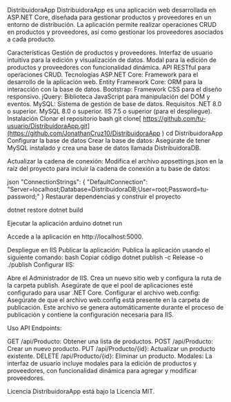 DistribuidoraApp
DistribuidoraApp es una aplicación web desarrollada en ASP.NET Core, diseñada para gestionar productos y proveedores en un entorno de distribución. La aplicación permite realizar operaciones CRUD en productos y proveedores, así como gestionar los proveedores asociados a cada producto.

Características
Gestión de productos y proveedores.
Interfaz de usuario intuitiva para la edición y visualización de datos.
Modal para la edición de productos y proveedores con funcionalidad dinámica.
API RESTful para operaciones CRUD.
Tecnologías
ASP.NET Core: Framework para el desarrollo de la aplicación web.
Entity Framework Core: ORM para la interacción con la base de datos.
Bootstrap: Framework CSS para el diseño responsivo.
jQuery: Biblioteca JavaScript para manipulación del DOM y eventos.
MySQL: Sistema de gestión de base de datos.
Requisitos
.NET 8.0 o superior.
MySQL 8.0 o superior.
IIS 7.5 o superior (para el despliegue).
Instalación
Clonar el repositorio
bash
git clone[ https://github.com/tu-usuario/DistribuidoraApp.git](https://github.com/JonathanCruz10/DistribuidoraApp )
cd DistribuidoraApp
Configurar la base de datos
Crear la base de datos:
Asegúrate de tener MySQL instalado y crea una base de datos llamada DistribuidoraDB.

Actualizar la cadena de conexión:
Modifica el archivo appsettings.json en la raíz del proyecto para incluir la cadena de conexión a tu base de datos:

json
"ConnectionStrings": {
  "DefaultConnection": "Server=localhost;Database=DistribuidoraDB;User=root;Password=tu-password;"
}
Restaurar dependencias y construir el proyecto

dotnet restore
dotnet build

Ejecutar la aplicación
arduino
dotnet run

Accede a la aplicación en http://localhost:5000.

Despliegue en IIS
Publicar la aplicación:
Publica la aplicación usando el siguiente comando:
bash
Copiar código
dotnet publish -c Release -o ./publish
Configurar IIS:

Abre el Administrador de IIS.
Crea un nuevo sitio web y configura la ruta de la carpeta publish.
Asegúrate de que el pool de aplicaciones esté configurado para usar .NET Core.
Configurar el archivo web.config:
Asegúrate de que el archivo web.config está presente en la carpeta de publicación. Este archivo se genera automáticamente durante el proceso de publicación y contiene la configuración necesaria para IIS.

Uso
API Endpoints:

GET /api/Producto: Obtener una lista de productos.
POST /api/Producto: Crear un nuevo producto.
PUT /api/Producto/{id}: Actualizar un producto existente.
DELETE /api/Producto/{id}: Eliminar un producto.
Modales:
La interfaz de usuario incluye modales para la edición de productos y proveedores, con funcionalidad dinámica para agregar y modificar proveedores.

Licencia
DistribuidoraApp está bajo la Licencia MIT.
